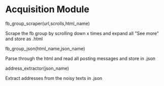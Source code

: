 # Acquisition Module

fb_group_scraper(url,scrolls,html_name)

Scrape the fb group by scrolling down x times and expand all "See more" and store as .html

fb_group_json(html_name,json_name)

Parse through the html and read all posting messages and store in .json

address_extractor(json_name)

Extract addresses from the noisy texts in .json
